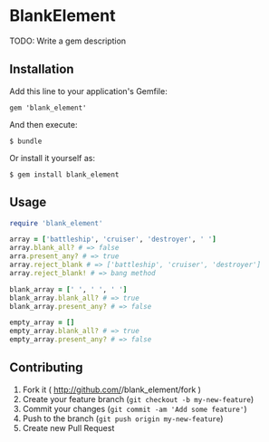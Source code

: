 # BlankElement

TODO: Write a gem description

## Installation

Add this line to your application's Gemfile:

    gem 'blank_element'

And then execute:

    $ bundle

Or install it yourself as:

    $ gem install blank_element

## Usage

```ruby
require 'blank_element'

array = ['battleship', 'cruiser', 'destroyer', ' ']
array.blank_all? # => false
arra.present_any? # => true
array.reject_blank # => ['battleship', 'cruiser', 'destroyer']
array.reject_blank! # => bang method

blank_array = [' ', ' ', ' ']
blank_array.blank_all? # => true
blank_array.present_any? # => false

empty_array = []
empty_array.blank_all? # => true
empty_array.present_any? # => false
```

## Contributing

1. Fork it ( http://github.com/<my-github-username>/blank_element/fork )
2. Create your feature branch (`git checkout -b my-new-feature`)
3. Commit your changes (`git commit -am 'Add some feature'`)
4. Push to the branch (`git push origin my-new-feature`)
5. Create new Pull Request
